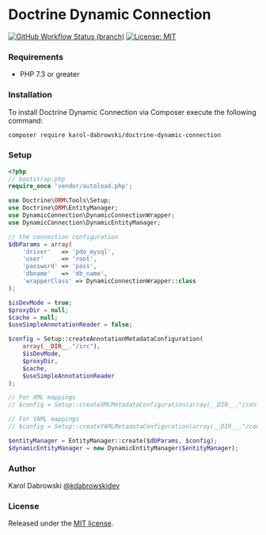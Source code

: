 # Doctrine Dynamic Connection
[![GitHub Workflow Status (branch)](https://img.shields.io/github/workflow/status/karol-dabrowski/doctrine-dynamic-connection/Tests/master?label=Tests)](https://github.com/karol-dabrowski/doctrine-dynamic-connection/actions/workflows/tests.yml?query=branch%3Amaster)
[![License: MIT](https://img.shields.io/packagist/l/karol-dabrowski/doctrine-dynamic-connection)](https://github.com/karol-dabrowski/doctrine-dynamic-connection/blob/master/LICENSE.md)

### Requirements

* PHP 7.3 or greater

### Installation
To install Doctrine Dynamic Connection via Composer execute the following command:
``` bash
composer require karol-dabrowski/doctrine-dynamic-connection
```
### Setup
```php
<?php
// bootstrap.php
require_once 'vendor/autoload.php';

use Doctrine\ORM\Tools\Setup;
use Doctrine\ORM\EntityManager;
use DynamicConnection\DynamicConnectionWrapper;
use DynamicConnection\DynamicEntityManager;

// the connection configuration
$dbParams = array(
    'driver'   => 'pdo_mysql',
    'user'     => 'root',
    'password' => 'pass',
    'dbname'   => 'db_name',
    'wrapperClass' => DynamicConnectionWrapper::class
);

$isDevMode = true;
$proxyDir = null;
$cache = null;
$useSimpleAnnotationReader = false;

$config = Setup::createAnnotationMetadataConfiguration(
    array(__DIR__."/src"),
    $isDevMode,
    $proxyDir,
    $cache,
    $useSimpleAnnotationReader
);

// For XML mappings
// $config = Setup::createXMLMetadataConfiguration(array(__DIR__."/config/xml"), $isDevMode);

// For YAML mappings
// $config = Setup::createYAMLMetadataConfiguration(array(__DIR__."/config/xml"), $isDevMode);

$entityManager = EntityManager::create($dbParams, $config);
$dynamicEntityManager = new DynamicEntityManager($entityManager);
```

### Author
Karol Dabrowski [@kdabrowskidev](https://twitter.com/kdabrowskidev)

### License
Released under the [MIT license](https://github.com/karol-dabrowski/doctrine-dynamic-connection/blob/master/LICENSE.md).
